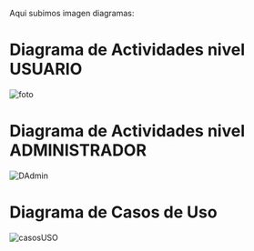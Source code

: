 Aqui subimos imagen diagramas:
# Diagrama de Actividades nivel USUARIO
![foto](https://github.com/user-attachments/assets/f067cccd-786e-4846-828c-5b31683b194c)
# Diagrama de Actividades nivel ADMINISTRADOR
![DAdmin](https://github.com/user-attachments/assets/adbe1817-09ac-4506-b04d-c6065e6e813a)
# Diagrama de Casos de Uso
![casosUSO](https://github.com/user-attachments/assets/609e6121-abb8-4ede-ab85-3f06e8f92b4d)
